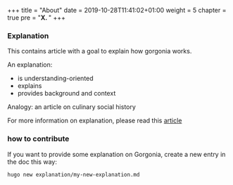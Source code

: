 +++
title = "About"
date = 2019-10-28T11:41:02+01:00
weight = 5
chapter = true
pre = "<b>X. </b>"
+++

### Explanation

This contains article with a goal to explain how gorgonia works.


An explanation:

* is understanding-oriented
* explains
* provides background and context

Analogy: an article on culinary social history

For more information on explanation, please read this [article](https://www.divio.com/blog/documentation/)

### how to contribute

If you want to provide some explanation on Gorgonia, create a new entry in the doc this way:

```shell
hugo new explanation/my-new-explanation.md
```

